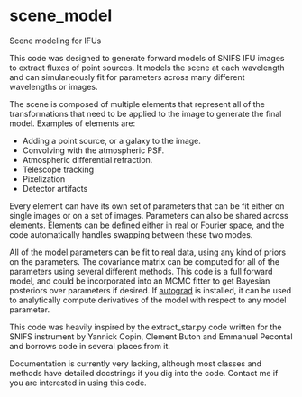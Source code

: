 # scene_model
Scene modeling for IFUs

This code was designed to generate forward models of SNIFS IFU images to extract fluxes of point sources. It models the scene at each wavelength and can simulaneously fit for parameters across many different wavelengths or images.

The scene is composed of multiple elements that represent all of the transformations that need to be applied to the image to generate the final model. Examples of elements are:
- Adding a point source, or a galaxy to the image.
- Convolving with the atmospheric PSF.
- Atmospheric differential refraction.
- Telescope tracking
- Pixelization
- Detector artifacts

Every element can have its own set of parameters that can be fit either on single images or on a set of images. Parameters can also be shared across elements. Elements can be defined either in real or Fourier space, and the code automatically handles swapping between these two modes.

All of the model parameters can be fit to real data, using any kind of priors on the parameters. The covariance matrix can be computed for all of the parameters using several different methods. This code is a full forward model, and could be incorporated into an MCMC fitter to get Bayesian posteriors over parameters if desired. If [autograd](https://github.com/HIPS/autograd) is installed, it can be used to analytically compute derivatives of the model with respect to any model parameter.

This code was heavily inspired by the extract_star.py code written for the SNIFS instrument by Yannick Copin, Clement Buton and Emmanuel Pecontal and borrows code in several places from it.

Documentation is currently very lacking, although most classes and methods have detailed docstrings if you dig into the code. Contact me if you are interested in using this code.
